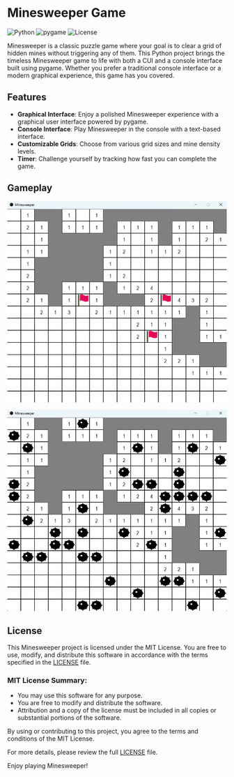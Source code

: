 # Minesweeper Game

![Python](https://img.shields.io/badge/Python-3.9%2B-blue)
![pygame](https://img.shields.io/badge/pygame-2.0%2B-blue)
![License](https://img.shields.io/badge/License-MIT-purple)

Minesweeper is a classic puzzle game where your goal is to clear a grid of hidden mines without triggering any of them. This Python project brings the timeless Minesweeper game to life with both a CUI and a console interface built using pygame. Whether you prefer a traditional console interface or a modern graphical experience, this game has you covered.

## Features

- **Graphical Interface**: Enjoy a polished Minesweeper experience with a graphical user interface powered by pygame.
- **Console Interface**: Play Minesweeper in the console with a text-based interface.
- **Customizable Grids**: Choose from various grid sizes and mine density levels.
- **Timer**: Challenge yourself by tracking how fast you can complete the game.

## Gameplay

![Minesweeper Game](assets/gameplay.png)

![Minesweeper Game](assets/loss.png)

## License

This Minesweeper project is licensed under the MIT License. You are free to use, modify, and distribute this software in accordance with the terms specified in the [LICENSE](LICENSE) file.

### MIT License Summary:

- You may use this software for any purpose.
- You are free to modify and distribute the software.
- Attribution and a copy of the license must be included in all copies or substantial portions of the software.

By using or contributing to this project, you agree to the terms and conditions of the MIT License.

For more details, please review the full [LICENSE](LICENSE) file.

Enjoy playing Minesweeper!
